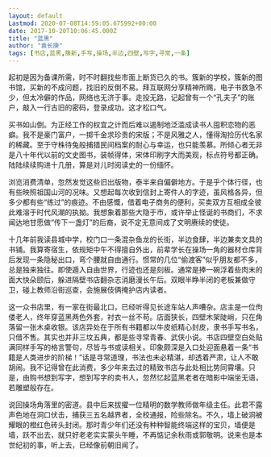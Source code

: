```yaml
---
layout: default
Lastmod: 2020-07-08T14:59:05.675992+00:00
date: 2017-10-20T10:06:45.000Z
title: "蓝黑"
author: "袁长庚"
tags: [书店,蓝黑,簇新,手写,操场,半边,四壁,写字,寻常,一条]
---
```


起初是因为备课所需，时不时翻找些市面上断货已久的书。簇新的学校，簇新的图书馆，买新的不成问题，找旧的反倒不易。拜互联网分享精神所赐，电子书救急不少，但太冷僻的作品，网络也无济于事。走投无路，记起曾有一个“孔夫子”的账户，敲入一行古旧的密码，登录成功。这才松口气。  
  
买书如山倒。为正经工作的权宜之计而后难以遏制地泛滥成读书人囤积恋物的恶癖。我不是豪门富户，一掷千金求珍贵的宋版；不是风雅之人，懂得淘捡历代名家的稀藏。至于守株待兔般捕猎民间档案的耐心与幸运，也只能羡慕。所倾心者无非是八十年代以前的文史图书，装帧得体，宋体印刷字大而美观，标点符号都正确。陆陆续续购进十几册，算是对儿时阅读史的一份缅怀。  
  
浏览消费清单，忽然发觉这些旧出版物，泰半来自偏僻地方。于是乎个体行径，也有些映照祖国山河的况味。又想起每次收到信封上寄件人的字迹，虽风格各异，但多少都有些“练过”的痕迹。不由感慨，借着电子商务的便利，买卖双方互相成全彼此难溶于时代风潮的执拗。我想象着那些大隐于市，或许举止怪诞的书商们，不求闻达地甘愿做“传下一盏灯”的后裔，说不定无意间成了文明赓续的使徒。  
  
十几年前我读县城中学，校门口一条混杂鱼龙的长街，半边食肆，半边兼卖文具的书铺。我算寄宿生，依规矩中午不得擅自外出，前辈学长在操场一角的器材仓库背后发现一条隐秘出口，弯个腰就自由通行。惯常的几位“偷渡客”似乎朋友都不多，总是独来独往。即使遁入自由世界，行迹也还是刻板。通常是捧一碗浮着些肉末的面大快朵颐后，躲进隔壁书店翻杂志消磨漫长午后。双眼半睁半闭的老板兼做守卫，碰上教师沿街巡查，会施展伎俩掩护店内读者。  
  
这一众书店里，有一家在街最北口，已经听得见长途车站人声嘈杂。店主是一位佝偻老人，终年穿蓝黑两色外套，衬衣一丝不苟。店面狭长，四壁木架陡峭，只在角落留一张木桌收银。该店异处在于所有书籍都以牛皮纸精心封皮，隶书手写书名，只借不售。其实也并非三坟五典，都是些寻常青春、武侠小说。书店四壁空白处贴满同样手写的格言警句，尽皆与书或读相关。印象颇深是入口处迎面悬着一条“书籍是人类进步的阶梯！”话是寻常道理，书法也未必精湛，却透着严肃，让人不敢胡闹。我不记得曾在此消费，多少年来去过的精致书店与此处相比势同霄壤。只是，由购书想到写字，想到写字的卖书人，忽然忆起蓝黑老者在暗影中端坐无语，若雕塑般存在。  
  
说回操场角落里的密道。县中后来拔擢一位精明的数学教师做年级主任。此君不露声色地在洞口伏击，捕获三五名越界者，全校通报，险些除名。不久，墙上破洞被耀眼的橙红色砖头封闭。那时青少年们还没有种种智能终端这样的宝贝，墙便是墙，跃不出去，就只好老老实实蒙头午睡，不再惦记余秋雨或郭敬明。说来也是本世纪初的事，听上去，已经像前朝旧闻了。

